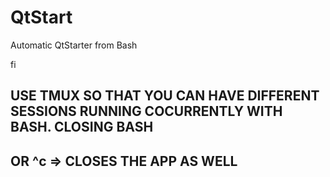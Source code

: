 # QtStart
Automatic QtStarter from Bash

 <!-- 
#! /bin/bash

#### to make this automatic start

# after add the file to /usr/loca/bin/  => the user directory and bin files
#sudo cp ~/QtStart /usr/loca/bin/
# mv QtStart.sh QtStart

# THIS IS A SCRIPT THAT IS CALLED TO START THE QT PROGRAM AUTMATICALLY FROM THE SHELL

echo "$0 : STARTING QT CREATOR"

echo "Desired path => ~/Qt/Tools/QtCreator/bin/QtCreator.sh"
#//adjust this path accordingly
# go to the desired directory  that is ~(home/<user> //no need to just a step


QT_CREATOR=~/Qt/Tools/QtCreator/bin/qtcreator.sh

if [ -f "$QT_CREATOR" ]; then
    echo "QT Directory Found"
else
    echo "Error: QT Creator not found Check installation and/or Path"
    exit -1 #exit with failure code
fi

cd ~

if [ "$(pwd)" = "$HOME" ]; then
		echo "We are in the User home folder"
 		echo "Starting QT Creator Now"
                #just call the path above => QT_CREATOR
                $QT_CREATOR
 		#check if the QT Creator started successfully

			#nested if statements
		if [ $? -eq 0 ]; then
    			echo "Qt Creator started successfully"
    			exit 0  # Exit with success code
		else
    			echo "Error: Failed to start Qt Creator"
    			exit -1  # Exit with failure code
fi
else 
                echo "CD into Home folder $(cd ~/qt_app)"
    	        cd ~ 
#this else statement can be optimized out.
 -->

fi
## USE TMUX SO THAT YOU CAN HAVE DIFFERENT SESSIONS RUNNING COCURRENTLY WITH BASH. CLOSING BASH  
## OR ^c => CLOSES THE APP AS WELL

